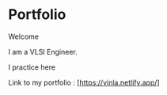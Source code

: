 # Portfolio

Welcome  

I am a VLSI Engineer. 

 I practice here

Link to my portfolio : 
[https://vinla.netlify.app/]

